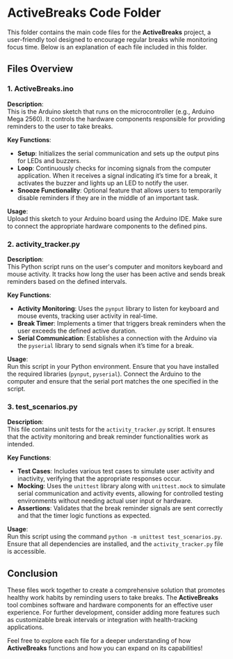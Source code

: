 # ActiveBreaks Code Folder

This folder contains the main code files for the **ActiveBreaks** project, a user-friendly tool designed to encourage regular breaks while monitoring focus time. Below is an explanation of each file included in this folder.

## Files Overview

### 1. ActiveBreaks.ino

**Description**:  
This is the Arduino sketch that runs on the microcontroller (e.g., Arduino Mega 2560). It controls the hardware components responsible for providing reminders to the user to take breaks. 

**Key Functions**:
- **Setup**: Initializes the serial communication and sets up the output pins for LEDs and buzzers.
- **Loop**: Continuously checks for incoming signals from the computer application. When it receives a signal indicating it’s time for a break, it activates the buzzer and lights up an LED to notify the user.
- **Snooze Functionality**: Optional feature that allows users to temporarily disable reminders if they are in the middle of an important task.

**Usage**:  
Upload this sketch to your Arduino board using the Arduino IDE. Make sure to connect the appropriate hardware components to the defined pins.

### 2. activity_tracker.py

**Description**:  
This Python script runs on the user's computer and monitors keyboard and mouse activity. It tracks how long the user has been active and sends break reminders based on the defined intervals.

**Key Functions**:
- **Activity Monitoring**: Uses the `pynput` library to listen for keyboard and mouse events, tracking user activity in real-time.
- **Break Timer**: Implements a timer that triggers break reminders when the user exceeds the defined active duration.
- **Serial Communication**: Establishes a connection with the Arduino via the `pyserial` library to send signals when it’s time for a break.

**Usage**:  
Run this script in your Python environment. Ensure that you have installed the required libraries (`pynput`, `pyserial`). Connect the Arduino to the computer and ensure that the serial port matches the one specified in the script.

### 3. test_scenarios.py

**Description**:  
This file contains unit tests for the `activity_tracker.py` script. It ensures that the activity monitoring and break reminder functionalities work as intended.

**Key Functions**:
- **Test Cases**: Includes various test cases to simulate user activity and inactivity, verifying that the appropriate responses occur.
- **Mocking**: Uses the `unittest` library along with `unittest.mock` to simulate serial communication and activity events, allowing for controlled testing environments without needing actual user input or hardware.
- **Assertions**: Validates that the break reminder signals are sent correctly and that the timer logic functions as expected.

**Usage**:  
Run this script using the command `python -m unittest test_scenarios.py`. Ensure that all dependencies are installed, and the `activity_tracker.py` file is accessible.

## Conclusion

These files work together to create a comprehensive solution that promotes healthy work habits by reminding users to take breaks. The **ActiveBreaks** tool combines software and hardware components for an effective user experience. For further development, consider adding more features such as customizable break intervals or integration with health-tracking applications.

Feel free to explore each file for a deeper understanding of how **ActiveBreaks** functions and how you can expand on its capabilities!
